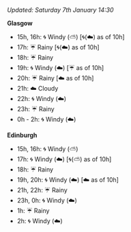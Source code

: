 *Updated: Saturday 7th January 14:30*

**Glasgow**

* 15h, 16h: :cyclone: Windy (:partly_sunny:) [:cyclone:(:cloud:) as of 10h]
* 17h: :umbrella: Rainy [:cyclone:(:cloud:) as of 10h]
* 18h: :umbrella: Rainy
* 19h: :cyclone: Windy (:cloud:) [:umbrella: as of 10h]
* 20h: :umbrella: Rainy [:cloud: as of 10h]
* 21h: :cloud: Cloudy
* 22h: :cyclone: Windy (:cloud:)
* 23h: :umbrella: Rainy
* 0h - 2h: :cyclone: Windy (:cloud:)

**Edinburgh**

* 15h, 16h: :cyclone: Windy (:partly_sunny:)
* 17h: :cyclone: Windy (:cloud:) [:cyclone:(:partly_sunny:) as of 10h]
* 18h: :umbrella: Rainy
* 19h, 20h: :cyclone: Windy (:cloud:) [:cloud: as of 10h]
* 21h, 22h: :umbrella: Rainy
* 23h, 0h: :cyclone: Windy (:cloud:)
* 1h: :umbrella: Rainy
* 2h: :cyclone: Windy (:cloud:)
